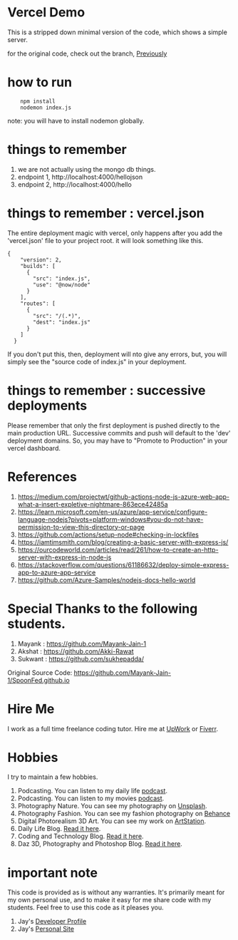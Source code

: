 # Vercel Demo 

This is a stripped down minimal version of the code, which shows a simple server. 

for the original code, check out the branch, [Previously](https://github.com/Jay-study-nildana/vercelbackenddemo/tree/Previously)

# how to run

```
    npm install
    nodemon index.js
```

note: you will have to install nodemon globally. 

# things to remember

1. we are not actually using the mongo db things. 
1. endpoint 1, http://localhost:4000/hellojson
1. endpoint 2, http://localhost:4000/hello

# things to remember : vercel.json

The entire deployment magic with vercel, only happens after you add the 'vercel.json' file to your project root. it will look something like this.

```
{
    "version": 2,
    "builds": [
      {
        "src": "index.js",
        "use": "@now/node"
      }
    ],
    "routes": [
      {
        "src": "/(.*)",
        "dest": "index.js"
      }
    ]
  }
```
If you don't put this, then, deployment will nto give any errors, but, you will simply see the "source code of index.js" in your deployment.

# things to remember : successive deployments

Please remember that only the first deployment is pushed directly to the main production URL. Successive commits and push will default to the 'dev' deployment domains. So, you may have to "Promote to Production" in your vercel dashboard.

# References

1. https://medium.com/projectwt/github-actions-node-js-azure-web-app-what-a-insert-expletive-nightmare-863ece42485a
1. https://learn.microsoft.com/en-us/azure/app-service/configure-language-nodejs?pivots=platform-windows#you-do-not-have-permission-to-view-this-directory-or-page
1. https://github.com/actions/setup-node#checking-in-lockfiles
1. https://iamtimsmith.com/blog/creating-a-basic-server-with-express-js/
1. https://ourcodeworld.com/articles/read/261/how-to-create-an-http-server-with-express-in-node-js
1. https://stackoverflow.com/questions/61186632/deploy-simple-express-app-to-azure-app-service
1. https://github.com/Azure-Samples/nodejs-docs-hello-world

# Special Thanks to the following students.

1. Mayank : https://github.com/Mayank-Jain-1
1. Akshat : https://github.com/Akki-Rawat
1. Sukwant : https://github.com/sukhepadda/

Original Source Code: https://github.com/Mayank-Jain-1/SpoonFed.github.io

# Hire Me

I work as a full time freelance coding tutor. Hire me at [UpWork](https://www.upwork.com/fl/vijayasimhabr) or [Fiverr](https://www.fiverr.com/jay_codeguy). 

# Hobbies

I try to maintain a few hobbies.

1. Podcasting. You can listen to my daily life [podcast](https://stories.thechalakas.com/listen-to-podcast/).
1. Podcasting. You can listen to my movies [podcast](https://sandkdesignstudio.in/jays-movie-podcast/).
1. Photography Nature. You can see my photography on [Unsplash](https://unsplash.com/@jay_neeruhaaku).
1. Photography Fashion. You can see my fashion photography on [Behance](https://www.behance.net/vijayasimhabr)
1. Digital Photorealism 3D Art. You can see my work on [ArtStation](https://www.artstation.com/jay_kalenildana).
1. Daily Life Blog. [Read it here](https://medium.com/the-sanguine-tech-trainer).
1. Coding and Technology Blog. [Read it here](https://medium.com/projectwt).
1.  Daz 3D, Photography and Photoshop Blog. [Read it here](https://medium.com/random-pink-hula).

# important note 

This code is provided as is without any warranties. It's primarily meant for my own personal use, and to make it easy for me share code with my students. Feel free to use this code as it pleases you.

1. Jay's [Developer Profile](https://jay-study-nildana.github.io/developerprofile)
1. Jay's [Personal Site](https://stories.thechalakas.com/)
